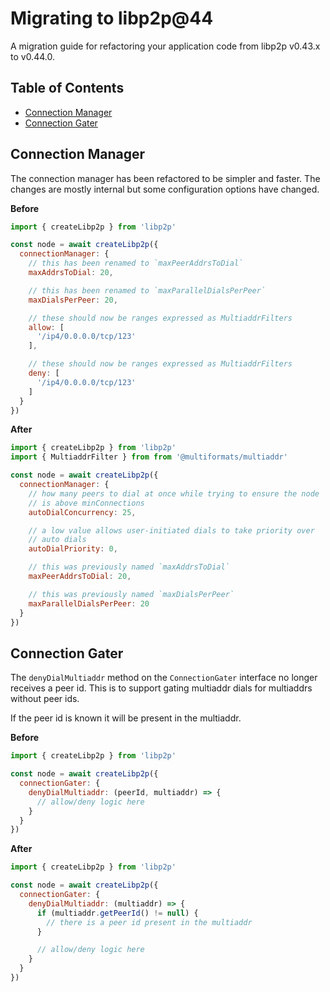 # Migrating to libp2p@44 <!-- omit in toc -->

A migration guide for refactoring your application code from libp2p v0.43.x to v0.44.0.

## Table of Contents <!-- omit in toc -->

- [Connection Manager](#connection-manager)
- [Connection Gater](#connection-gater)

## Connection Manager

The connection manager has been refactored to be simpler and faster.  The changes
are mostly internal but some configuration options have changed.

**Before**

```js
import { createLibp2p } from 'libp2p'

const node = await createLibp2p({
  connectionManager: {
    // this has been renamed to `maxPeerAddrsToDial`
    maxAddrsToDial: 20,

    // this has been renamed to `maxParallelDialsPerPeer`
    maxDialsPerPeer: 20,

    // these should now be ranges expressed as MultiaddrFilters
    allow: [
      '/ip4/0.0.0.0/tcp/123'
    ],

    // these should now be ranges expressed as MultiaddrFilters
    deny: [
      '/ip4/0.0.0.0/tcp/123'
    ]
  }
})
```

**After**

```js
import { createLibp2p } from 'libp2p'
import { MultiaddrFilter } from from '@multiformats/multiaddr'

const node = await createLibp2p({
  connectionManager: {
    // how many peers to dial at once while trying to ensure the node
    // is above minConnections
    autoDialConcurrency: 25,

    // a low value allows user-initiated dials to take priority over
    // auto dials
    autoDialPriority: 0,

    // this was previously named `maxAddrsToDial`
    maxPeerAddrsToDial: 20,

    // this was previously named `maxDialsPerPeer`
    maxParallelDialsPerPeer: 20
  }
})
```

## Connection Gater

The `denyDialMultiaddr` method on the `ConnectionGater` interface no longer receives a peer id. This is to
support gating multiaddr dials for multiaddrs without peer ids.

If the peer id is known it will be present in the multiaddr.

**Before**

```js
import { createLibp2p } from 'libp2p'

const node = await createLibp2p({
  connectionGater: {
    denyDialMultiaddr: (peerId, multiaddr) => {
      // allow/deny logic here
    }
  }
})
```

**After**

```js
import { createLibp2p } from 'libp2p'

const node = await createLibp2p({
  connectionGater: {
    denyDialMultiaddr: (multiaddr) => {
      if (multiaddr.getPeerId() != null) {
        // there is a peer id present in the multiaddr
      }

      // allow/deny logic here
    }
  }
})
```
